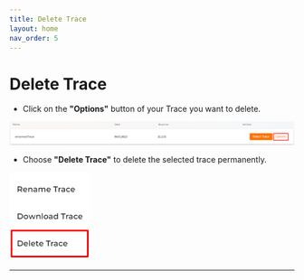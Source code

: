 ```yaml
---
title: Delete Trace
layout: home
nav_order: 5
---
```


# Delete Trace

* Click on the **"Options"** button of your Trace you want to delete.

![selectionBar.png](assets/helpImages/DeleteTrace/selectionBar.png)

* Choose **"Delete Trace"** to delete the selected trace permanently.

![optionView2.png](assets/helpImages/DeleteTrace/optionView2.png)

----
